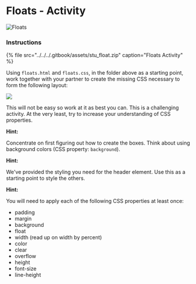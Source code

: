 # Floats - Activity



![Floats](../../../.gitbook/assets/image%20%2837%29.png)

### Instructions <a id="instructions"></a>

{% file src="../../../.gitbook/assets/stu\_float.zip" caption="Floats Activity" %}

Using `floats.html` and `floats.css`, in the folder above as a starting point, work together with your partner to create the missing CSS necessary to form the following layout:

![](../../../.gitbook/assets/example.png)

This will not be easy so work at it as best you can. This is a challenging activity. At the very least, try to increase your understanding of CSS properties.

**Hint:**

Concentrate on first figuring out how to create the boxes. Think about using background colors \(CSS property: `background`\).

**Hint:**

We've provided the styling you need for the header element. Use this as a starting point to style the others.

**Hint:**

You will need to apply each of the following CSS properties at least once:

* padding
* margin
* background
* float
* width \(read up on width by percent\)
* color
* clear
* overflow
* height
* font-size
* line-height

